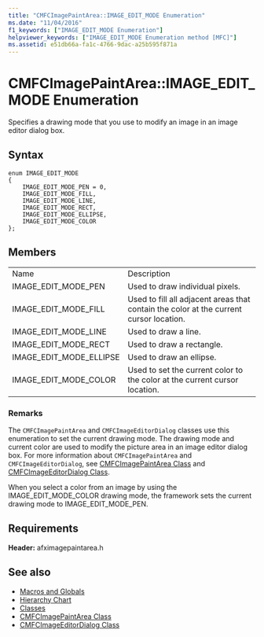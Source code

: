 ```yaml
---
title: "CMFCImagePaintArea::IMAGE_EDIT_MODE Enumeration"
ms.date: "11/04/2016"
f1_keywords: ["IMAGE_EDIT_MODE Enumeration"]
helpviewer_keywords: ["IMAGE_EDIT_MODE Enumeration method [MFC]"]
ms.assetid: e51db66a-fa1c-4766-9dac-a25b595f871a
---
```

# CMFCImagePaintArea::IMAGE_EDIT_MODE Enumeration

Specifies a drawing mode that you use to modify an image in an image editor dialog box.

## Syntax

```
enum IMAGE_EDIT_MODE
{
    IMAGE_EDIT_MODE_PEN = 0,
    IMAGE_EDIT_MODE_FILL,
    IMAGE_EDIT_MODE_LINE,
    IMAGE_EDIT_MODE_RECT,
    IMAGE_EDIT_MODE_ELLIPSE,
    IMAGE_EDIT_MODE_COLOR
};
```

## Members

|||
|-|-|
|Name|Description|
|IMAGE_EDIT_MODE_PEN|Used to draw individual pixels.|
|IMAGE_EDIT_MODE_FILL|Used to fill all adjacent areas that contain the color at the current cursor location.|
|IMAGE_EDIT_MODE_LINE|Used to draw a line.|
|IMAGE_EDIT_MODE_RECT|Used to draw a rectangle.|
|IMAGE_EDIT_MODE_ELLIPSE|Used to draw an ellipse.|
|IMAGE_EDIT_MODE_COLOR|Used to set the current color to the color at the current cursor location.|

### Remarks

The `CMFCImagePaintArea` and `CMFCImageEditorDialog` classes use this enumeration to set the current drawing mode. The drawing mode and current color are used to modify the picture area in an image editor dialog box. For more information about `CMFCImagePaintArea` and `CMFCImageEditorDialog`, see [CMFCImagePaintArea Class](../../mfc/reference/cmfcimagepaintarea-class.md) and [CMFCImageEditorDialog Class](../../mfc/reference/cmfcimageeditordialog-class.md).

When you select a color from an image by using the IMAGE_EDIT_MODE_COLOR drawing mode, the framework sets the current drawing mode to IMAGE_EDIT_MODE_PEN.

## Requirements

**Header:** afximagepaintarea.h

## See also

- [Macros and Globals](../../mfc/reference/mfc-macros-and-globals.md)
- [Hierarchy Chart](../../mfc/hierarchy-chart.md)
- [Classes](../../mfc/reference/mfc-classes.md)
- [CMFCImagePaintArea Class](../../mfc/reference/cmfcimagepaintarea-class.md)
- [CMFCImageEditorDialog Class](../../mfc/reference/cmfcimageeditordialog-class.md)
